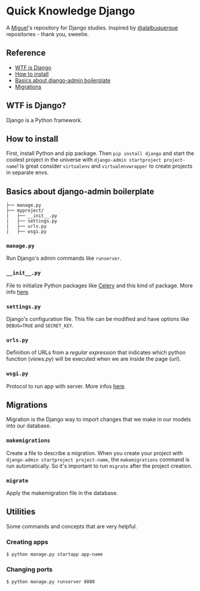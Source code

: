 # Quick Knowledge Django

A [Miguel](http://twitter.com/oieusouamiguell)'s repository for Django studies. Inspired by [@alalbuquerque](http://github.com/alalbuquerque) repositories - thank you, sweetie.

## Reference
* [WTF is Django](#wtf-is-django)
* [How to install](#how-to-install)
* [Basics about django-admin boilerplate](#basics-about-django-admin-boilerplate)
* [Migrations](#migrations)


## WTF is Django?
Django is a Python framework.

## How to install
First, install Python and pip package. Then `pip install django` and start the coolest project in the universe with `django-admin startproject project-name`! Is great consider `virtualenv` and `virtualenvwrapper` to create projects in separate envs.

## Basics about django-admin boilerplate

	├── manage.py
	├── myproject/
	|   ├── __init__.py
	|   ├── settings.py
	|   ├── urls.py
	|   ├── wsgi.py	
  
  
 ### `manage.py`
Run Django's admin commands like `runserver`.

### `__init__.py`
File to initialize Python packages like [Celery](http://www.celeryproject.org/) and this kind of package. More info [here](https://docs.python.org/3/tutorial/modules.html#tut-packages).

### `settings.py`
Django's configuration file. This file can be modified and have options like `DEBUG=TRUE` and `SECRET_KEY`.

 ### `urls.py`
 Definition of URLs from a *regular expression* that indicates which python function (*views.py*) will be executed when we are inside the page (url).

### `wsgi.py`
Protocol to run app with server. More infos [here](https://docs.djangoproject.com/en/2.0/howto/deployment/wsgi/).

## Migrations
Migration is the Django way to import changes that we make in our models into our database. 

### `makemigrations`
Create a file to describe a migration. When you create your project with `django-admin startproject project-name`, the `makemigrations` command is run automatically. So it's important to run `migrate` after the project creation.

### `migrate`
Apply the makemigration file in the database.

## Utilities

Some commands and concepts that are very helpful.

### Creating apps

`$ python manage.py startapp app-name`


### Changing ports 

`$ python manage.py runserver 8080`


